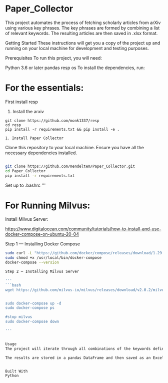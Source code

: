 # Paper_Collector
This project automates the process of fetching scholarly articles from arXiv using various key phrases. The key phrases are formed by combining a list of relevant keywords. The resulting articles are then saved in .xlsx format.

Getting Started
These instructions will get you a copy of the project up and running on your local machine for development and testing purposes.

Prerequisites
To run this project, you will need:

Python 3.6 or later
pandas
resp
os
To install the dependencies, run:


# For the essentials:

First install resp

1. Install the  arxiv

```shell
git clone https://github.com/monk1337/resp
cd resp 
pip install -r requirements.txt && pip install -e .

1. Install Paper Collector

```
Clone this repository to your local machine.
Ensure you have all the necessary dependencies installed.
```bash

git clone https://github.com/mendeltem/Paper_Collector.git
cd Paper_Collector
pip install -r requirements.txt
```
Set up to .bashrc
'''



# For Running Milvus:

Install Milvus Server:

https://www.digitalocean.com/community/tutorials/how-to-install-and-use-docker-compose-on-ubuntu-20-04

Step 1 — Installing Docker Compose


```bash
sudo curl -L "https://github.com/docker/compose/releases/download/1.29.2/docker-compose-$(uname -s)-$(uname -m)" -o /usr/local/bin/docker-compose
sudo chmod +x /usr/local/bin/docker-compose
docker-compose --version

Step 2 — Installing Milvus Server

'''
```bash
wget https://github.com/milvus-io/milvus/releases/download/v2.0.2/milvus-standalone-docker-compose.yml -O docker-compose.yml


sudo docker-compose up -d
sudo docker-compose ps

#stop milvus
sudo docker-compose down

'''


Usage
The project will iterate through all combinations of the keywords defined in the single_word_key_list variable, fetching articles from arXiv for each combination.

The results are stored in a pandas DataFrame and then saved as an Excel (.xlsx) file in the output directory specified by output_dir. The files are named in the format "papers_{combination_number}_{file_number}.xlsx", where combination_number is the index of the keyword combination, and file_number is incremented each time the number of articles exceeds the max_dev_temp threshold (default 1000).


Built With
Python


